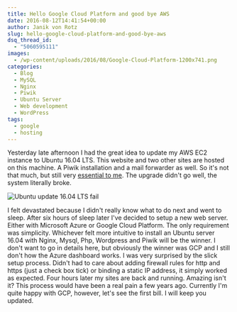 ```yaml
---
title: Hello Google Cloud Platform and good bye AWS
date: 2016-08-12T14:41:54+00:00
author: Janik von Rotz
slug: hello-google-cloud-platform-and-good-bye-aws
dsq_thread_id:
  - "5060595111"
images:
  - /wp-content/uploads/2016/08/Google-Cloud-Platform-1200x741.png
categories:
  - Blog
  - MySQL
  - Nginx
  - Piwik
  - Ubuntu Server
  - Web development
  - WordPress
tags:
  - google
  - hosting
---
```

Yesterday late afternoon I had the great idea to update my AWS EC2 instance to Ubuntu 16.04 LTS. This website and two other sites are hosted on this machine. A Piwik installation and a mail forwarder as well. So it's not that much, but still very [essential to me](http://fusion.net/story/325231/google-deletes-dennis-cooper-blog/). The upgrade didn't go well, the system literally broke.
<!--more-->
![Ubuntu update 16.04 LTS fail](/wp-content/uploads/2016/08/Ubuntu-update-16.04-LTS-fail.png)

I felt devastated because I didn't really know what to do next and went to sleep. After six hours of sleep later I've decided to setup a new web server. Either with Microsoft Azure or Google Cloud Platform. The only requirement was simplicity. Whichever felt more intuitive to install an Ubuntu server 16.04 with Nginx, Mysql, Php, Wordpress and Piwik will be the winner. I don't want to go in details here, but obviously the winner was GCP and I still don't how the Azure dashboard works. I was very surprised by the slick setup process. Didn't had to care about adding firewall rules for http and https (just a check box tick) or binding a static IP address, it simply worked as expected. Four hours later my sites are back and running. Amazing isn't it? This process would have been a real pain a few years ago. Currently I'm quite happy with GCP, however, let's see the first bill. I will keep you updated.